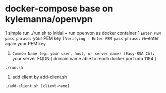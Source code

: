 # docker-compose base on kylemanna/openvpn

1 simple run ./run.sh to initial + run openvpn as docker container
1 `Enter PEM pass phrase:` your PEM key
1 `Verifying - Enter PEM pass phrase:` re-enter again your PEM key
1. `Common Name (eg: your user, host, or server name) [Easy-RSA CA]:` your server FQDN ( domain name able to reach docker port udp 1194 )

```
./run.sh
```

1. add client by add-client.sh

```
./add-client.sh [client-name]
```
